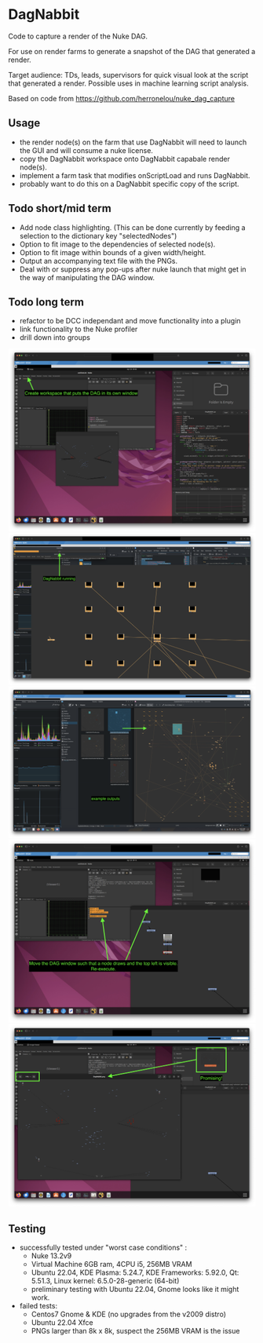 # DagNabbit
Code to capture a render of the Nuke DAG.

For use on render farms to generate a snapshot of the DAG that generated a render.

Target audience: TDs, leads, supervisors for quick visual look at the script that generated a render. Possible uses in machine learning script analysis.

Based on code from https://github.com/herronelou/nuke_dag_capture

## Usage
- the render node(s) on the farm that use DagNabbit will need to launch the GUI and will consume a nuke license.
- copy the DagNabbit workspace onto DagNabbit capabale render node(s).
- implement a farm task that modifies onScriptLoad and runs DagNabbit.
- probably want to do this on a DagNabbit specific copy of the script. 

## Todo short/mid term
- Add node class highlighting. (This can be done currently by feeding a selection to the dictionary key "selectedNodes")
- Option to fit image to the dependencies of selected node(s).
- Option to fit image within bounds of a given width/height.
- Output an accompanying text file with the PNGs.
- Deal with or suppress any pop-ups after nuke launch that might get in the way of manipulating the DAG window.

## Todo long term
- refactor to be DCC independant and move functionality into a plugin
- link functionality to the Nuke profiler
- drill down into groups

![screenshot](https://raw.githubusercontent.com/artandmath/DagNabbit/master/docs/step01.png)
![screenshot](https://raw.githubusercontent.com/artandmath/DagNabbit/master/docs/step02.png)
![screenshot](https://raw.githubusercontent.com/artandmath/DagNabbit/master/docs/step03.png)
![screenshot](https://raw.githubusercontent.com/artandmath/DagNabbit/master/docs/step04.png)
![screenshot](https://raw.githubusercontent.com/artandmath/DagNabbit/master/docs/step05.png)

## Testing
- successfully tested under "worst case conditions" :
  - Nuke 13.2v9
  - Virtual Machine 6GB ram, 4CPU i5, 256MB VRAM
  - Ubuntu 22.04, KDE Plasma: 5.24.7, KDE Frameworks: 5.92.0, Qt: 5.51.3, Linux kernel: 6.5.0-28-generic (64-bit)
  - preliminary testing with Ubuntu 22.04, Gnome looks like it might work.
- failed tests:
  - Centos7 Gnome & KDE (no upgrades from the v2009 distro)
  - Ubuntu 22.04 Xfce
  - PNGs larger than 8k x 8k, suspect the 256MB VRAM is the issue
